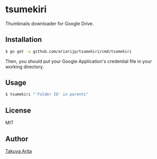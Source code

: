 # tsumekiri

Thumbnails downloader for Google Drive.

## Installation

```bash
$ go get -u github.com/ariarijp/tsumekiri/cmd/tsumekiri
```

Then, you should put your Google Application's credential file in your working directory.

## Usage

```bash
$ tsumekiri "'Folder ID' in parents"
```

## License

MIT

## Author

[Takuya Arita](https://github.com/ariarijp)
